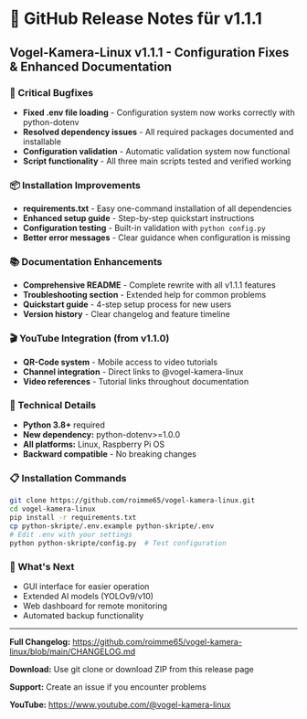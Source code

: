 # 🚀 GitHub Release Notes für v1.1.1

## Vogel-Kamera-Linux v1.1.1 - Configuration Fixes & Enhanced Documentation

### 🐛 Critical Bugfixes
- **Fixed .env file loading** - Configuration system now works correctly with python-dotenv
- **Resolved dependency issues** - All required packages documented and installable
- **Configuration validation** - Automatic validation system now functional
- **Script functionality** - All three main scripts tested and verified working

### 📦 Installation Improvements  
- **requirements.txt** - Easy one-command installation of all dependencies
- **Enhanced setup guide** - Step-by-step quickstart instructions
- **Configuration testing** - Built-in validation with `python config.py`
- **Better error messages** - Clear guidance when configuration is missing

### 📚 Documentation Enhancements
- **Comprehensive README** - Complete rewrite with all v1.1.1 features
- **Troubleshooting section** - Extended help for common problems
- **Quickstart guide** - 4-step setup process for new users
- **Version history** - Clear changelog and feature timeline

### 🎬 YouTube Integration (from v1.1.0)
- **QR-Code system** - Mobile access to video tutorials
- **Channel integration** - Direct links to @vogel-kamera-linux
- **Video references** - Tutorial links throughout documentation

### 🔧 Technical Details
- **Python 3.8+** required
- **New dependency:** python-dotenv>=1.0.0
- **All platforms:** Linux, Raspberry Pi OS
- **Backward compatible** - No breaking changes

### 📋 Installation Commands
```bash
git clone https://github.com/roimme65/vogel-kamera-linux.git
cd vogel-kamera-linux
pip install -r requirements.txt
cp python-skripte/.env.example python-skripte/.env
# Edit .env with your settings
python python-skripte/config.py  # Test configuration
```

### 🎯 What's Next
- GUI interface for easier operation
- Extended AI models (YOLOv9/v10)
- Web dashboard for remote monitoring
- Automated backup functionality

---

**Full Changelog:** https://github.com/roimme65/vogel-kamera-linux/blob/main/CHANGELOG.md

**Download:** Use git clone or download ZIP from this release page

**Support:** Create an issue if you encounter problems

**YouTube:** https://www.youtube.com/@vogel-kamera-linux